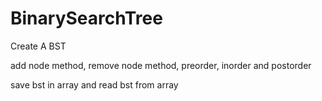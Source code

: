 # BinarySearchTree

Create A BST


add  node method, remove node method, preorder, inorder and postorder


save bst in array and read bst from array
